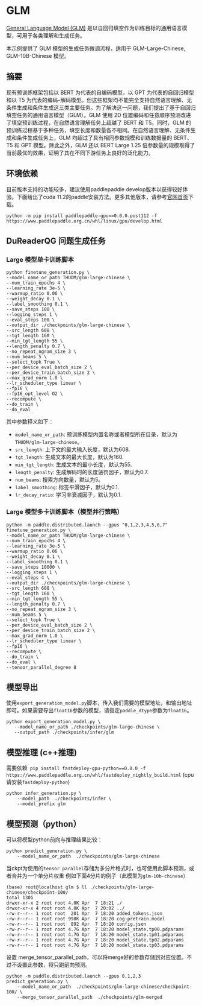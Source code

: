 # GLM

[General Language Model (GLM)](https://arxiv.org/abs/2103.10360) 是以自回归填空作为训练目标的通用语言模型，可用于各类理解和生成任务。

本示例提供了 GLM 模型的生成任务微调流程，适用于 GLM-Large-Chinese, GLM-10B-Chinese 模型。

## 摘要

现有预训练框架包括以 BERT 为代表的自编码模型，以 GPT 为代表的自回归模型和以 T5 为代表的编码-解码模型。但这些框架均不能完全支持自然语言理解、无条件生成和条件生成这三类主要任务。为了解决这一问题，我们提出了基于自回归填空任务的通用语言模型（GLM）。GLM 使用 2D 位置编码和任意顺序预测改进了填空预训练过程，在自然语言理解任务上超越了 BERT 和 T5。同时，GLM 的预训练过程基于多种任务，填空长度和数量各不相同。在自然语言理解、无条件生成和条件生成任务上，GLM 均超过了具有相同参数规模和训练数据量的 BERT、T5 和 GPT 模型。除此之外，GLM 还以 BERT Large 1.25 倍参数量的规模取得了当前最优的效果，证明了其在不同下游任务上良好的泛化能力。

## 环境依赖
目前版本支持的功能较多，建议使用paddlepaddle develop版本以获得较好体验。下面给出了cuda 11.2的paddle安装方法。更多其他版本，请参考[官网首页](https://www.paddlepaddle.org.cn/)下载。
```
python -m pip install paddlepaddle-gpu==0.0.0.post112 -f https://www.paddlepaddle.org.cn/whl/linux/gpu/develop.html
```

## DuReaderQG 问题生成任务

### Large 模型单卡训练脚本

```
python finetune_generation.py \
--model_name_or_path THUDM/glm-large-chinese \
--num_train_epochs 4 \
--learning_rate 3e-5 \
--warmup_ratio 0.06 \
--weight_decay 0.1 \
--label_smoothing 0.1 \
--save_steps 100 \
--logging_steps 1 \
--eval_steps 100 \
--output_dir ./checkpoints/glm-large-chinese \
--src_length 608 \
--tgt_length 160 \
--min_tgt_length 55 \
--length_penalty 0.7 \
--no_repeat_ngram_size 3 \
--num_beams 5 \
--select_topk True \
--per_device_eval_batch_size 2 \
--per_device_train_batch_size 2 \
--max_grad_norm 1.0 \
--lr_scheduler_type linear \
--fp16 \
--fp16_opt_level O2 \
--recompute \
--do_train \
--do_eval
```

其中参数释义如下：

- `model_name_or_path`: 预训练模型内置名称或者模型所在目录，默认为`THUDM/glm-large-chinese`。
- `src_length`: 上下文的最大输入长度，默认为608.
- `tgt_length`: 生成文本的最大长度，默认为160.
- `min_tgt_length`: 生成文本的最小长度，默认为55.
- `length_penalty`: 生成解码时的长度惩罚因子，默认为0.7.
- `num_beams`: 搜索方向数量，默认为5。
- `label_smoothing`: 标签平滑因子，默认为0.1.
- `lr_decay_ratio`: 学习率衰减因子，默认为0.1.

### Large 模型多卡训练脚本（模型并行策略）

```
python -m paddle.distributed.launch --gpus "0,1,2,3,4,5,6,7" finetune_generation.py \
--model_name_or_path THUDM/glm-large-chinese \
--num_train_epochs 4 \
--learning_rate 3e-5 \
--warmup_ratio 0.06 \
--weight_decay 0.1 \
--label_smoothing 0.1 \
--save_steps 10000 \
--logging_steps 1 \
--eval_steps 4 \
--output_dir ./checkpoints/glm-large-chinese \
--src_length 608 \
--tgt_length 160 \
--min_tgt_length 55 \
--length_penalty 0.7 \
--no_repeat_ngram_size 3 \
--num_beams 5 \
--select_topk True \
--per_device_eval_batch_size 2 \
--per_device_train_batch_size 2 \
--max_grad_norm 1.0 \
--lr_scheduler_type linear \
--fp16 \
--recompute \
--do_train \
--do_eval \
--tensor_parallel_degree 8
```

## 模型导出
使用`export_generation_model.py`脚本，传入我们需要的模型地址，和输出地址即可。如果需要导出`float16`参数的模型，请指定`paddle_dtype`参数为`float16`。
```
python export_generation_model.py \
   --model_name_or_path ./checkpoints/glm-large-chinese \
   --output_path ./checkpoints/infer/glm
```

## 模型推理 (c++推理)
需要依赖` pip install fastdeploy-gpu-python==0.0.0 -f https://www.paddlepaddle.org.cn/whl/fastdeploy_nightly_build.html` (cpu请安装`fastdeploy-python`)
```
python infer_generation.py \
    --model_path  ./checkpoints/infer \
    --model_prefix glm
```

## 模型预测（python）
可以将模型python前向与推理结果比较：
```
python predict_generation.py \
    --model_name_or_path  ./checkpoints/glm-large-chinese
```
当ckpt为使用的`tensor parallel`存储为多分片格式时，也可使用此脚本预测，或者合并为一个单分片权重
例如下面4分片的例子（此模型为`glm-10b-chinese`）
```
(base) root@localhost glm $ ll ./checkpoints/glm-large-chinese/checkpoint-100/
total 130G
drwxr-xr-x 2 root root 4.0K Apr  7 18:21 ./
drwxr-xr-x 4 root root 4.0K Apr  7 20:02 ../
-rw-r--r-- 1 root root  201 Apr  7 18:20 added_tokens.json
-rw-r--r-- 1 root root 998K Apr  7 18:20 cog-pretrain.model
-rw-r--r-- 1 root root  892 Apr  7 18:20 config.json
-rw-r--r-- 1 root root 4.7G Apr  7 18:20 model_state.tp00.pdparams
-rw-r--r-- 1 root root 4.7G Apr  7 18:20 model_state.tp01.pdparams
-rw-r--r-- 1 root root 4.7G Apr  7 18:20 model_state.tp02.pdparams
-rw-r--r-- 1 root root 4.7G Apr  7 18:20 model_state.tp03.pdparams
```
设置 merge_tensor_parallel_path，可以将merge好的参数存储到对应位置。不过不设置此参数，将只跑前向预测。
```
python -m paddle.distributed.launch --gpus 0,1,2,3 predict_generation.py \
    --model_name_or_path  ./checkpoints/glm-large-chinese/checkpoint-100/ \
    --merge_tensor_parallel_path  ./checkpoints/glm-merged
```
